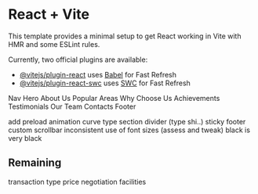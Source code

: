 # React + Vite

This template provides a minimal setup to get React working in Vite with HMR and some ESLint rules.

Currently, two official plugins are available:

-  [@vitejs/plugin-react](https://github.com/vitejs/vite-plugin-react/blob/main/packages/plugin-react/README.md) uses [Babel](https://babeljs.io/) for Fast Refresh
-  [@vitejs/plugin-react-swc](https://github.com/vitejs/vite-plugin-react-swc) uses [SWC](https://swc.rs/) for Fast Refresh

Nav
Hero
About Us
Popular Areas
Why Choose Us
Achievements
Testimonials
Our Team
Contacts
Footer

add preload animation
curve type section divider (type shi..)
sticky footer
custom scrollbar
inconsistent use of font sizes (assess and tweak)
black is very black

## Remaining

transaction type
price negotiation
facilities
